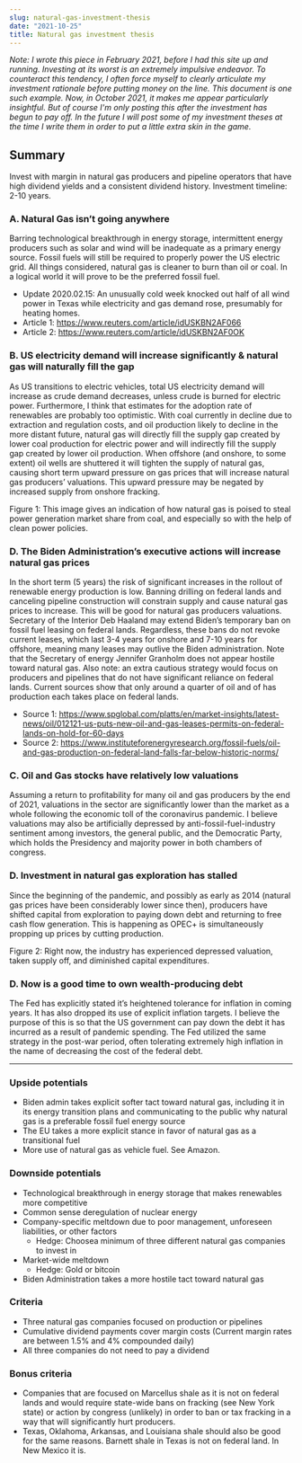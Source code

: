 ```yaml
---
slug: natural-gas-investment-thesis
date: "2021-10-25"
title: Natural gas investment thesis
---
```


*Note: I wrote this piece in February 2021, before I had this site up and running. Investing at its worst is an extremely impulsive endeavor. To counteract this tendency, I often force myself to clearly articulate my investment rationale before putting money on the line. This document is one such example. Now, in October 2021, it makes me appear particularly insightful. But of course I'm only posting this after the investment has begun to pay off. In the future I will post some of my investment theses at the time I write them in order to put a little extra skin in the game.*

## Summary

Invest with margin in natural gas producers and pipeline operators that have high dividend yields and a consistent dividend history. Investment timeline: 2-10 years.

### A. Natural Gas isn’t going anywhere

Barring technological breakthrough in energy storage, intermittent energy producers such as solar and wind will be inadequate as a primary energy source. Fossil fuels will still be required to properly power the US electric grid. All things considered, natural gas is cleaner to burn than oil or coal. In a logical world it will prove to be the preferred fossil fuel.

* Update 2020.02.15: An unusually cold week knocked out half of all wind power in Texas while electricity and gas demand rose, presumably for heating homes.
* Article 1: https://www.reuters.com/article/idUSKBN2AF066
* Article 2: https://www.reuters.com/article/idUSKBN2AF0OK

### B. US electricity demand will increase significantly & natural gas will naturally fill the gap

As US transitions to electric vehicles, total US electricity demand will increase as crude demand decreases, unless crude is burned for electric power. Furthermore, I think that estimates for the adoption rate of renewables are probably too optimistic. With coal currently in decline due to extraction and regulation costs, and oil production likely to decline in the more distant future, natural gas will directly fill the supply gap created by lower coal production for electric power and will indirectly fill the supply gap created by lower oil production. When offshore (and onshore, to some extent) oil wells are shuttered it will tighten the supply of natural gas, causing short term upward pressure on gas prices that will increase natural gas producers’ valuations. This upward pressure may be negated by increased supply from onshore fracking.

Figure 1: This image gives an indication of how natural gas is poised to steal power generation market share from coal, and especially so with the help of clean power policies.

### D. The Biden Administration’s executive actions will increase natural gas prices

In the short term (5 years) the risk of significant increases in the rollout of renewable energy production is low. Banning drilling on federal lands and canceling pipeline construction will constrain supply and cause natural gas prices to increase. This will be good for natural gas producers valuations. Secretary of the Interior Deb Haaland may extend Biden’s temporary ban on fossil fuel leasing on federal lands. Regardless, these bans do not revoke current leases, which last 3-4 years for onshore and 7-10 years for offshore, meaning many leases may outlive the Biden administration. Note that the Secretary of energy Jennifer Granholm does not appear hostile toward natural gas. Also note: an extra cautious strategy would focus on producers and pipelines that do not have significant reliance on federal lands. Current sources show that only around a quarter of oil and of has production each takes place on federal lands.

* Source 1: https://www.spglobal.com/platts/en/market-insights/latest-news/oil/012121-us-puts-new-oil-and-gas-leases-permits-on-federal-lands-on-hold-for-60-days
* Source 2: https://www.instituteforenergyresearch.org/fossil-fuels/oil-and-gas-production-on-federal-land-falls-far-below-historic-norms/

### C. Oil and Gas stocks have relatively low valuations

Assuming a return to profitability for many oil and gas producers by the end of 2021, valuations in the sector are significantly lower than the market as a whole following the economic toll of the coronavirus pandemic. I believe valuations may also be artificially depressed by anti-fossil-fuel-industry sentiment among investors, the general public, and the Democratic Party, which holds the Presidency and majority power in both chambers of congress.

### D. Investment in natural gas exploration has stalled

Since the beginning of the pandemic, and possibly as early as 2014 (natural gas prices have been considerably lower since then), producers have shifted capital from exploration to paying down debt and returning to free cash flow generation. This is happening as OPEC+ is simultaneously propping up prices by cutting production.

Figure 2: Right now, the industry has experienced depressed valuation, taken supply off, and diminished capital expenditures.

### D. Now is a good time to own wealth-producing debt

The Fed has explicitly stated it’s heightened tolerance for inflation in coming years. It has also dropped its use of explicit inflation targets. I believe the purpose of this is so that the US government can pay down the debt it has incurred as a result of pandemic spending. The Fed utilized the same strategy in the post-war period, often tolerating extremely high inflation in the name of decreasing the cost of the federal debt.

___

### Upside potentials

* Biden admin takes explicit softer tact toward natural gas, including it in its energy transition plans and communicating to the public why natural gas is a preferable fossil fuel energy source
* The EU takes a more explicit stance in favor of natural gas as a transitional fuel
* More use of natural gas as vehicle fuel. See Amazon.

### Downside potentials

* Technological breakthrough in energy storage that makes renewables more competitive
* Common sense deregulation of nuclear energy
* Company-specific meltdown due to poor management, unforeseen liabilities, or other factors
  * Hedge: Choosea minimum of three different natural gas companies to invest in
* Market-wide meltdown
  * Hedge: Gold or bitcoin
* Biden Administration takes a more hostile tact toward natural gas

### Criteria

* Three natural gas companies focused on production or pipelines
* Cumulative dividend payments cover margin costs (Current margin rates are between 1.5% and 4% compounded daily)
* All three companies do not need to pay a dividend

### Bonus criteria

* Companies that are focused on Marcellus shale as it is not on federal lands and would require state-wide bans on fracking (see New York state) or action by congress (unlikely) in order to ban or tax fracking in a way that will significantly hurt producers.
* Texas, Oklahoma, Arkansas, and Louisiana shale should also be good for the same reasons. Barnett shale in Texas is not on federal land. In New Mexico it is.
